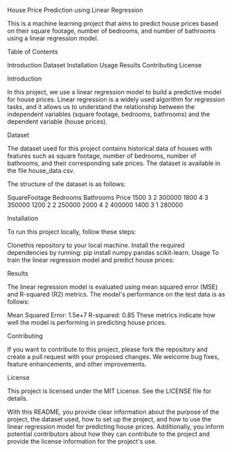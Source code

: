 House Price Prediction using Linear Regression

This is a machine learning project that aims to predict house prices based on their square footage, number of bedrooms, and number of bathrooms using a linear regression model.

Table of Contents

Introduction
Dataset
Installation
Usage
Results
Contributing
License

Introduction

In this project, we use a linear regression model to build a predictive model for house prices. Linear regression is a widely used algorithm for regression tasks, and it allows us to understand the relationship between the independent variables (square footage, bedrooms, bathrooms) and the dependent variable (house prices).

Dataset

The dataset used for this project contains historical data of houses with features such as square footage, number of bedrooms, number of bathrooms, and their corresponding sale prices. The dataset is available in the file house_data.csv.

The structure of the dataset is as follows:

SquareFootage	Bedrooms	Bathrooms	Price
1500	3	2	300000
1800	4	3	350000
1200	2	2	250000
2000	4	2	400000
1400	3	1	280000

Installation

To run this project locally, follow these steps:

Clonethis repository to your local machine.
Install the required dependencies by running: pip install numpy pandas scikit-learn.
Usage
To train the linear regression model and predict house prices:

Results

The linear regression model is evaluated using mean squared error (MSE) and R-squared (R2) metrics. The model's performance on the test data is as follows:

Mean Squared Error: 1.5e+7
R-squared: 0.85
These metrics indicate how well the model is performing in predicting house prices.

Contributing

If you want to contribute to this project, please fork the repository and create a pull request with your proposed changes. We welcome bug fixes, feature enhancements, and other improvements.

License

This project is licensed under the MIT License. See the LICENSE file for details.

With this README, you provide clear information about the purpose of the project, the dataset used, how to set up the project, and how to use the linear regression model for predicting house prices. Additionally, you inform potential contributors about how they can contribute to the project and provide the license information for the project's use.





